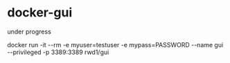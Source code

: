 # docker-gui

under progress  

docker run -it --rm -e myuser=testuser -e mypass=PASSWORD --name gui --privileged -p 3389:3389 rwd1/gui

